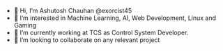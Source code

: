 - 👋 Hi, I’m Ashutosh Chauhan @exorcist45
- 👀 I’m interested in Machine Learning, AI, Web Development, Linux and Gaming
- 🌱 I’m currently working at TCS as Control System Developer.
- 💞️ I’m looking to collaborate on any relevant project

<!---
exorcist45/exorcist45 is a ✨ special ✨ repository because its `README.md` (this file) appears on your GitHub profile.
You can click the Preview link to take a look at your changes.
--->
